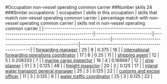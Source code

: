 #Occupation non-vessel operating common carrier
##Number skills 24
###Similar occupations:
| occupation                                                                                            |   skills in this occupation |   skills that match non-vessel operating common carrier |   percentage match with non-vessel operating common carrier |   skills not in non-vessel operating common carrier |
|:------------------------------------------------------------------------------------------------------|----------------------------:|--------------------------------------------------------:|------------------------------------------------------------:|----------------------------------------------------:|
| [forwarding manager](forwarding_manager.md)                                                           |                          25 |                                                       9 |                                                    0.375    |                                                  16 |
| [international forwarding operations coordinator](international_forwarding_operations_coordinator.md) |                          17 |                                                       6 |                                                    0.25     |                                                  11 |
| [shipping agent](shipping_agent.md)                                                                   |                          12 |                                                       5 |                                                    0.208333 |                                                   7 |
| [marine cargo inspector](marine_cargo_inspector.md)                                                   |                          16 |                                                       4 |                                                    0.166667 |                                                  12 |
| [ship planner](ship_planner.md)                                                                       |                          51 |                                                       3 |                                                    0.125    |                                                  48 |
| [freight inspector](freight_inspector.md)                                                             |                          20 |                                                       3 |                                                    0.125    |                                                  17 |
| [inland water transport general manager](inland_water_transport_general_manager.md)                   |                          25 |                                                       3 |                                                    0.125    |                                                  22 |
| [customs and excise officer](customs_and_excise_officer.md)                                           |                          11 |                                                       3 |                                                    0.125    |                                                   8 |
| [water traffic coordinator](water_traffic_coordinator.md)                                             |                          25 |                                                       3 |                                                    0.125    |                                                  22 |
